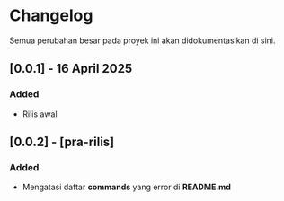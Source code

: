 # Changelog

Semua perubahan besar pada proyek ini akan didokumentasikan di sini.

## [0.0.1] - 16 April 2025

### Added

- Rilis awal

## [0.0.2] - [pra-rilis]

### Added

- Mengatasi daftar **commands** yang error di **README.md**
